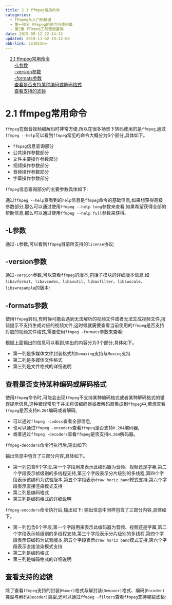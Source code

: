 ```yaml
---
title: 2.1 ffmpeg常用命令
categories: 
  - FFmpeg从入门到精通
  - 第一部分 FFmpeg的命令行使用篇
  - 第2章 FFmpeg工具使用基础
date: 2019-09-12 22:14:12
updated: 2019-11-02 10:12:04
abbrlink: 3e1012ee
---
```

<div id='my_toc'><a href="/ReadingNotes/3e1012ee/#2.1-ffmpeg常用命令" class="header_1">2.1 ffmpeg常用命令</a><br><a href="/ReadingNotes/3e1012ee/#-L参数" class="header_2">-L参数</a><br><a href="/ReadingNotes/3e1012ee/#-version参数" class="header_2">-version参数</a><br><a href="/ReadingNotes/3e1012ee/#-formats参数" class="header_2">-formats参数</a><br><a href="/ReadingNotes/3e1012ee/#查看是否支持某种编码或解码格式" class="header_2">查看是否支持某种编码或解码格式</a><br><a href="/ReadingNotes/3e1012ee/#查看支持的滤镜" class="header_2">查看支持的滤镜</a><br></div>
<style>
    .header_1{
        margin-left: 1em;
    }
    .header_2{
        margin-left: 2em;
    }
    .header_3{
        margin-left: 3em;
    }
    .header_4{
        margin-left: 4em;
    }
    .header_5{
        margin-left: 5em;
    }
    .header_6{
        margin-left: 6em;
    }
</style>
<!--more-->
<script>if (navigator.platform.search('arm')==-1){document.getElementById('my_toc').style.display = 'none';}
var e,p = document.getElementsByTagName('p');while (p.length>0) {e = p[0];e.parentElement.removeChild(e);}
</script>

<!--end-->
# 2.1 ffmpeg常用命令 #
`ffmpeg`在做音视频编解码时非常方便,所以在很多场景下转码使用的是`ffmpeg`,通过`ffmpeg --help`可以看到`ffmpeg`常见的命令大概分为6个部分,具体如下。
- `ffmpeg`信息查询部分
- 公共操作参数部分
- 文件主要操作参数部分
- 视频操作参数部分
- 音频操作参数部分
- 字幕操作参数部分

`ffmpeg`信息查询部分的主要参数具体如下:




通过`ffmpeg --help`查看到的`help`信息是`ffmpeg`命令的基础信息,如果想获得高级参数部分,那么可以通过使用`ffmpeg --help long`参数来查看,如果希望获得全部的帮助信息,那么可以通过使用`ffmpeg --help full`参数来获得。
## -L参数 ##
通过`-L`参数,可以看到`ffmpeg`目前所支持的`license`协议;
## -version参数 ##
通过`-version`参数,可以查看`ffmpeg`的版本,包括子模块的详细版本信息,如`libavformat`、`libavcodec`、`libavutil`、`libavfilter`、`libswscale`、`libswresample`的版本:
## -formats参数 ##
使用`ffmpeg`转码,有时候可能会遇到无法解析的视频文件或者无法生成视频文件,报错提示不支持生成对应的视频文件,这时候就需要查看当前使用的`ffmpeg`是否支持对应的视频文件格式,需要使用`ffmpeg -formats`参数来查看:



根据上面输出的信息可以看到,输出的内容分为3个部分,具体如下。
- 第一列是多媒体文件封装格式的`Demuxing`支持与`Muxing`支持
- 第二列是多媒体文件格式
- 第三列是文件格式的详细说明

## 查看是否支持某种编码或解码格式 ##
使用`ffmpeg`命令时,可能会出现`ffmpeg`不支持某种编码格式或者某种解码格式的错误提示信息,这种错误常见于并未将该编码器或者解码器集成到`ffmpeg`中,若想查看`ffmpeg`是否支持`H.264`编码或者解码,
- 可以通过`ffmpeg -codecs`查看全部信息,
- 也可以通过`ffmpeg -encoders`查看`ffmpeg`是否支持`H.264`编码器,
- 或者通过`ffmpeg -decoders`查看`ffmpeg`是否支持`H.264`解码器。

`ffmpeg-decoders`命令行执行后,输出如下:




输出信息中包含了三部分内容,具体如下。
- 第一列包含6个字段,第一个字段用来表示此编码器为音频、视频还是字幕,第二个字段表示帧级别的多线程支持,第三个字段表示分片级别的多线程,第四个字段表示该编码为试验版本,第五个字段表示`draw horiz band`模式支持,第六个字段表示直接渲染模式支持
- 第二列是编码格式
- 第三列是编码格式的详细说明

`ffmpeg-encoders`命令执行后,输出如下:
输出信息中同样包含了三部分内容,具体如下。
- 第一列包含6个字段,第一个字段用来表示此编码器为音频、视频还是字幕,第二个字段表示帧级别的多线程支持,第三个字段表示分片级别的多线程,第四个字段表示该编码为试验版本,第五个字段表示`draw horiz band`模式支持,第六个字段表示直接渲染模式支持
- 第二列是编码格式
- 第三列是编码格式的详细说明

## 查看支持的滤镜 ##
除了查看`ffmpeg`支持的封装(`Muxer)`格式与解封装(`Demuxer)`格式、编码(`Encoder)`类型与解码(`Decoder)`类型,还可以通过`ffmpeg -filters`查看`ffmpeg`支持哪些滤镜:



